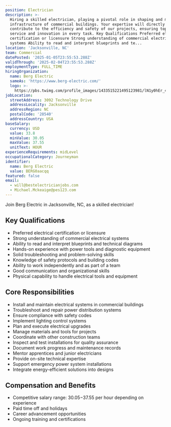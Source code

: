 ```yaml
---
position: Electrician
description: >-
  Hiring a skilled electrician, playing a pivotal role in shaping and maintaining the electrical
  infrastructure of commercial buildings. Your expertise will directly
  contribute to the efficiency and safety of our projects, ensuring top-notch
  service and innovation in every task. Key Qualifications Preferred electrical
  certification or licensure Strong understanding of commercial electrical
  systems Ability to read and interpret blueprints and te...
location: 'Jacksonville, NC'
team: Commercial
datePosted: '2025-01-05T23:55:53.288Z'
validThrough: '2025-02-04T23:55:53.288Z'
employmentType: FULL_TIME
hiringOrganization:
  name: Berg Electric
  sameAs: 'https://www.berg-electric.com/'
  logo: >-
    https://pbs.twimg.com/profile_images/1433515221495123981/lN1y0hEr_400x400.png
jobLocation:
  streetAddress: 3092 Technology Drive
  addressLocality: Jacksonville
  addressRegion: NC
  postalCode: '28540'
  addressCountry: USA
baseSalary:
  currency: USD
  value: 33.8
  minValue: 30.05
  maxValue: 37.55
  unitText: HOUR
experienceRequirements: midLevel
occupationalCategory: Journeyman
identifier:
  name: Berg Electric
  value: BERG0aacqq
featured: false
email:
  - will@bestelectricianjobs.com
  - Michael.Mckeaige@pes123.com
---
```




Join Berg Electric in Jacksonville, NC, as a skilled electrician!

## Key Qualifications

- Preferred electrical certification or licensure
- Strong understanding of commercial electrical systems
- Ability to read and interpret blueprints and technical diagrams
- Hands-on experience with power tools and diagnostic equipment
- Solid troubleshooting and problem-solving skills
- Knowledge of safety protocols and building codes
- Ability to work independently and as part of a team
- Good communication and organizational skills
- Physical capability to handle electrical tools and equipment

## Core Responsibilities

- Install and maintain electrical systems in commercial buildings
- Troubleshoot and repair power distribution systems
- Ensure compliance with safety codes
- Implement lighting control systems
- Plan and execute electrical upgrades
- Manage materials and tools for projects
- Coordinate with other construction teams
- Inspect and test installations for quality assurance
- Document work progress and maintenance records
- Mentor apprentices and junior electricians
- Provide on-site technical expertise
- Support emergency power system installations
- Integrate energy-efficient solutions into designs

## Compensation and Benefits

- Competitive salary range: $30.05-$37.55 per hour depending on experience
- Paid time off and holidays
- Career advancement opportunities
- Ongoing training and certifications